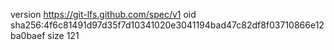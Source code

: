 version https://git-lfs.github.com/spec/v1
oid sha256:4f6c81491d97d35f7d10341020e3041194bad47c82df8f03710866e12ba0baef
size 121
